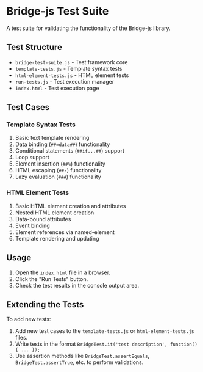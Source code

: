 # Bridge-js Test Suite

A test suite for validating the functionality of the Bridge-js library.

## Test Structure

- `bridge-test-suite.js` - Test framework core
- `template-tests.js` - Template syntax tests
- `html-element-tests.js` - HTML element tests
- `run-tests.js` - Test execution manager
- `index.html` - Test execution page

## Test Cases

### Template Syntax Tests

1. Basic text template rendering
2. Data binding (`##=data##`) functionality
3. Conditional statements (`##if...##`) support
4. Loop support
5. Element insertion (`##%`) functionality
6. HTML escaping (`##-`) functionality
7. Lazy evaluation (`###`) functionality

### HTML Element Tests

1. Basic HTML element creation and attributes
2. Nested HTML element creation
3. Data-bound attributes
4. Event binding
5. Element references via named-element
6. Template rendering and updating

## Usage

1. Open the `index.html` file in a browser.
2. Click the "Run Tests" button.
3. Check the test results in the console output area.

## Extending the Tests

To add new tests:

1. Add new test cases to the `template-tests.js` or `html-element-tests.js` files.
2. Write tests in the format `BridgeTest.it('test description', function() { ... });`
3. Use assertion methods like `BridgeTest.assertEquals`, `BridgeTest.assertTrue`, etc. to perform validations.
